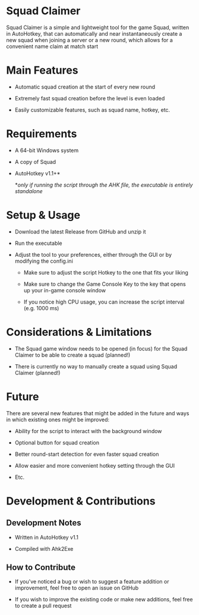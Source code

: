 # Squad Claimer

Squad Claimer is a simple and lightweight tool for the game Squad, written in AutoHotkey, that can automatically and near instantaneously create a new squad when joining a server or a new round, which allows for a convenient name claim at match start

# Main Features

* Automatic squad creation at the start of every new round

* Extremely fast squad creation before the level is even loaded

* Easily customizable features, such as squad name, hotkey, etc. 

# Requirements

* A 64-bit Windows system

* A copy of Squad

* AutoHotkey v1.1+*
  
  **only if running the script through the AHK file, the executable is entirely standalone*

# Setup & Usage

* Download the latest Release from GitHub and unzip it

* Run the executable

* Adjust the tool to your preferences, either through the GUI or by modifying the config.ini
  
  * Make sure to adjust the script Hotkey to the one that fits your liking
  
  * Make sure to change the Game Console Key to the key that opens up your in-game console window
  
  * If you notice high CPU usage, you can increase the script interval (e.g. 1000 ms)

# Considerations & Limitations

* The Squad game window needs to be opened (in focus) for the Squad Claimer to be able to create a squad (planned!)

* There is currently no way to manually create a squad using Squad Claimer (planned!)

# Future

There are several new features that might be added in the future and ways in which existing ones might be improved:

* Ability for the script to interact with the background window

* Optional button for squad creation

* Better round-start detection for even faster squad creation

* Allow easier and more convenient hotkey setting through the GUI

* Etc.

# Development & Contributions

## Development Notes

* Written in AutoHotkey v1.1

* Compiled with Ahk2Exe

## How to Contribute

* If you've noticed a bug or wish to suggest a feature addition or improvement, feel free to open an issue on GitHub

* If you wish to improve the existing code or make new additions, feel free to create a pull request
